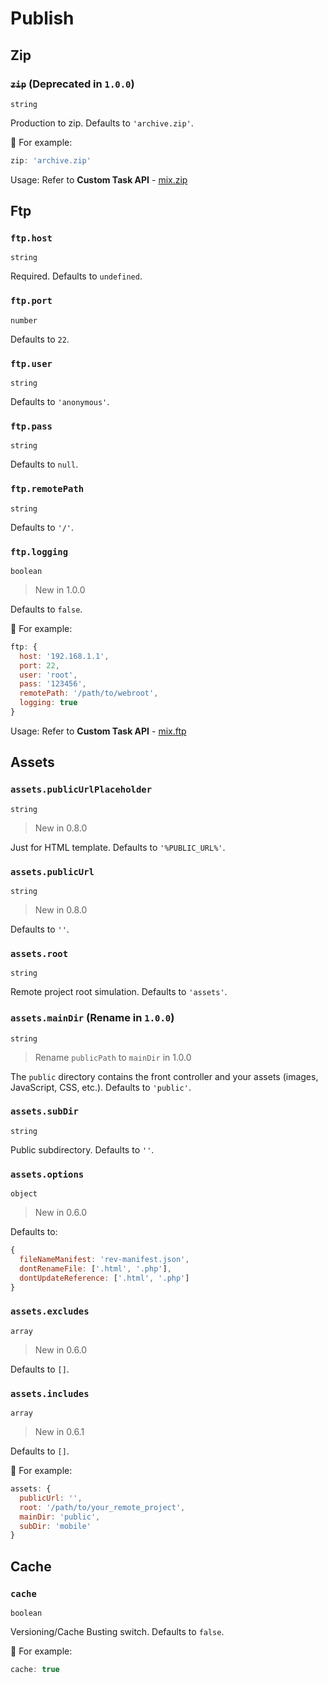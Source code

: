 # Publish

## Zip

### <del>`zip`</del> (Deprecated in `1.0.0`)

`string`

Production to zip. Defaults to `'archive.zip'`.

🌰 For example:

```js
zip: 'archive.zip'
```

Usage: Refer to __Custom Task API__ - [mix.zip](../api/assets.html#mixzipinput-output)

## Ftp

### `ftp.host`

`string`

Required. Defaults to `undefined`.

### `ftp.port`

`number`

Defaults to `22`.

### `ftp.user`

`string`

Defaults to `'anonymous'`.

### `ftp.pass`

`string`

Defaults to `null`.

### `ftp.remotePath`

`string`

Defaults to `'/'`.

### `ftp.logging`

`boolean`

> New in 1.0.0

Defaults to `false`.

🌰 For example:

```js
ftp: {
  host: '192.168.1.1',
  port: 22,
  user: 'root',
  pass: '123456',
  remotePath: '/path/to/webroot',
  logging: true
}
```

Usage: Refer to __Custom Task API__ - [mix.ftp](../api/assets.html#mixftpinput)

## Assets

### `assets.publicUrlPlaceholder`

`string`

> New in 0.8.0

Just for HTML template. Defaults to `'%PUBLIC_URL%'`.

### `assets.publicUrl`

`string`

> New in 0.8.0

Defaults to `''`.

### `assets.root`

`string`

Remote project root simulation. Defaults to `'assets'`.

### `assets.mainDir` (Rename in `1.0.0`)

`string`

> Rename `publicPath` to `mainDir` in 1.0.0

The `public` directory contains the front controller and your assets (images, JavaScript, CSS, etc.). Defaults to `'public'`.

### `assets.subDir`

`string`

Public subdirectory. Defaults to `''`.

### `assets.options`

`object`

> New in 0.6.0

Defaults to:

```js
{
  fileNameManifest: 'rev-manifest.json',
  dontRenameFile: ['.html', '.php'],
  dontUpdateReference: ['.html', '.php']
}
```

### `assets.excludes`

`array`

> New in 0.6.0

Defaults to `[]`.

### `assets.includes`

`array`

> New in 0.6.1

Defaults to `[]`.

🌰 For example:

```js
assets: {
  publicUrl: '',
  root: '/path/to/your_remote_project',
  mainDir: 'public',
  subDir: 'mobile'
}
```

## Cache

### `cache`

`boolean`

Versioning/Cache Busting switch. Defaults to `false`.

🌰 For example:

```js
cache: true
```
